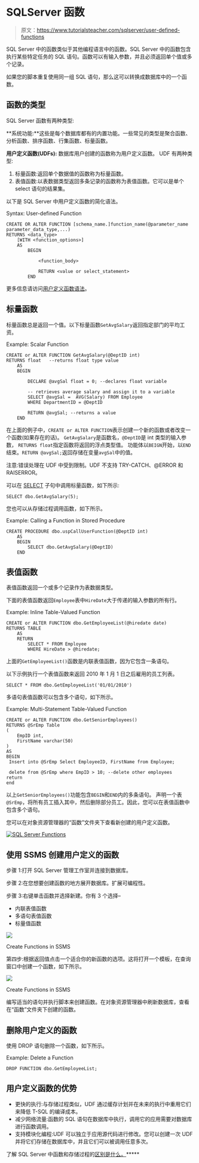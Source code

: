 # SQLServer 函数

> 原文：<https://www.tutorialsteacher.com/sqlserver/user-defined-functions>

SQL Server 中的函数类似于其他编程语言中的函数。SQL Server 中的函数包含执行某些特定任务的 SQL 语句。函数可以有输入参数，并且必须返回单个值或多个记录。

如果您的脚本重复使用同一组 SQL 语句，那么这可以转换成数据库中的一个函数。

## 函数的类型

SQL Server 函数有两种类型:

**系统功能:**这些是每个数据库都有的内置功能。一些常见的类型是聚合函数、分析函数、排序函数、行集函数、标量函数。

**用户定义函数(UDFs):** 数据库用户创建的函数称为用户定义函数。 UDF 有两种类型:

1.  标量函数:返回单个数据值的函数称为标量函数。
2.  表值函数:以表数据类型返回多条记录的函数称为表值函数。它可以是单个 select 语句的结果集。

以下是 SQL Server 中用户定义函数的简化语法。

Syntax: User-defined Function

```
CREATE OR ALTER FUNCTION [schema_name.]function_name(@parameter_name parameter_data_type,...)
RETURNS <data_type>
    [WITH <function_options>]
    AS 
        BEGIN

            <function_body>

            RETURN <value or select_statement>
        END 
```

更多信息请访问[用户定义函数语法](https://docs.microsoft.com/en-us/sql/t-sql/statements/create-function-transact-sql?view=sql-server-ver15)。

## 标量函数

标量函数总是返回一个值。以下标量函数`GetAvgSalary`返回指定部门的平均工资。

Example: Scalar Function 

```
CREATE or ALTER FUNCTION GetAvgSalary(@DeptID int)  
RETURNS float   --returns float type value
    AS 
    BEGIN

        DECLARE @avgSal float = 0; --declares float variable 

        -- retrieves average salary and assign it to a variable 
        SELECT @avgSal =  AVG(Salary) FROM Employee 
        WHERE DepartmentID = @DeptID   

        RETURN @avgSal; --returns a value
    END 
```

在上面的例子中，`CREATE or ALTER FUNCTION`表示创建一个新的函数或者改变一个函数(如果存在的话)。 `GetAvgSalary`是函数名，`@DeptID`是 int 类型的输入参数， `RETURNS float`指定函数将返回的浮点类型值。 功能体以`BEIGN`开始，以`END`结束。`RETURN @avgSal;`返回存储在变量`avgSal`中的值。

注意:错误处理在 UDF 中受到限制。UDF 不支持 TRY-CATCH、@ERROR 和 RAISERROR。

可以在 [SELECT](/sqlserver/select-query) 子句中调用标量函数，如下所示:

```
SELECT dbo.GetAvgSalary(5); 
```

您也可以从存储过程调用函数，如下所示。

Example: Calling a Function in Stored Procedure 

```
CREATE PROCEDURE dbo.uspCallUserFunction(@DeptID int)  
    AS  
    BEGIN
        SELECT dbo.GetAvgSalary(@DeptID)
    END 
```

## 表值函数

表值函数返回一个或多个记录作为表数据类型。

下面的表值函数返回`Employee`表中`HireDate`大于传递的输入参数的所有行。

Example: Inline Table-Valued Function 

```
CREATE or ALTER FUNCTION dbo.GetEmployeeList(@hiredate date)
RETURNS TABLE
    AS
    RETURN
        SELECT * FROM Employee
        WHERE HireDate > @hiredate; 
```

上面的`GetEmployeeList()`函数是内联表值函数，因为它包含一条语句。

以下示例执行一个表值函数来返回 2010 年 1 月 1 日之后雇用的员工列表。

```
SELECT * FROM dbo.GetEmployeeList('01/01/2010') 
```

多语句表值函数可以包含多个语句，如下所示。

Example: Multi-Statement Table-Valued Function 

```
CREATE or ALTER FUNCTION dbo.GetSeniorEmployees()
RETURNS @SrEmp Table
(
    EmpID int, 
    FirstName varchar(50)
)
AS
BEGIN
 Insert into @SrEmp Select EmployeeID, FirstName from Employee;

 delete from @SrEmp where EmpID > 10; --delete other employees
return
end 
```

以上`GetSeniorEmployees()`功能包含`BEGIN`和`END`内的多条语句。 声明一个表`@SrEmp`，将所有员工插入其中，然后删除部分员工。因此，您可以在表值函数中包含多个语句。

您可以在对象资源管理器的“函数”文件夹下查看新创建的用户定义函数。

[![SQL Server Functions](img/94678cd0a78bd03aa716b8827df3d3fd.png)](../../Content/images/sqlserver/functions1.png)

## 使用 SSMS 创建用户定义的函数

步骤 1:打开 SQL Server 管理工作室并连接到数据库。

步骤 2:在您想要创建函数的地方展开数据库。扩展可编程性。

步骤 3:右键单击函数并选择新建。你有 3 个选择–

*   内联表值函数
*   多语句表值函数
*   标量值函数

[![](img/c66d095d0d639dc2da8ab6e0a256f525.png)](../../Content/images/sqlserver/create-functions.png)

Create Functions in SSMS



第四步:根据返回值点击一个适合你的新函数的选项。这将打开一个模板，在查询窗口中创建一个函数，如下所示。

[![](img/f40c6be9d18ae40d587b1e1cae8686f4.png)](../../Content/images/sqlserver/functions2.png)

Create Functions in SSMS



编写适当的语句并执行脚本来创建函数。在对象资源管理器中刷新数据库，查看在“函数”文件夹下创建的函数。

## 删除用户定义的函数

使用 DROP 语句删除一个函数，如下所示。

Example: Delete a Function 

```
DROP FUNCTION dbo.GetEmployeeList; 
```

## 用户定义函数的优势

*   更快的执行:与存储过程类似，UDF 通过缓存计划并在未来的执行中重用它们来降低 T-SQL 的编译成本。
*   减少网络流量:函数的 SQL 语句在数据库中执行，调用它的应用需要对数据库进行函数调用。
*   支持模块化编程:UDF 可以独立于应用源代码进行修改。您可以创建一次 UDF 并将它们存储在数据库中，并且它们可以被调用任意多次。

了解 SQL Server 中函数和存储过程的[区别是什么。](/articles/functions-vs-stored-procedures-in-sqlserver)*****